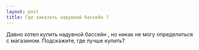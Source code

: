 ```yaml
---
layout: post 
title: Где заказать надувной бассейн ? 
--- 
```

Давно хотел купить надувной бассейн , но никак не могу определиться с магазином. Подскажите, где лучше купить?